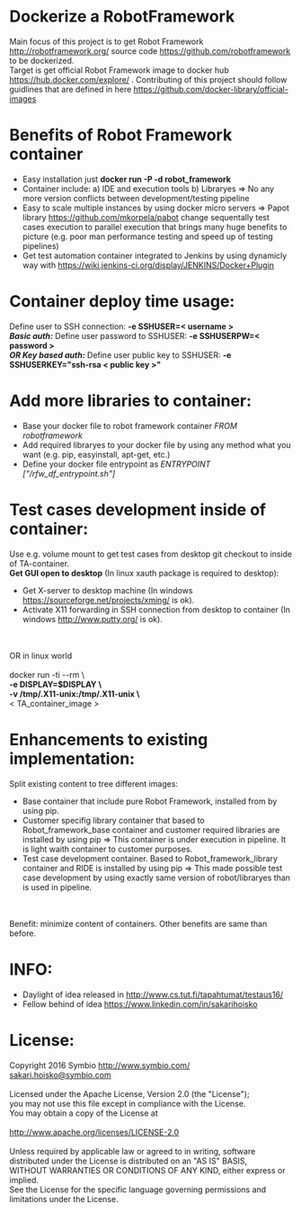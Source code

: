 # Dockerize a RobotFramework

Main focus of this project is to get Robot Framework http://robotframework.org/ source code https://github.com/robotframework to be dockerized.<br>
Target is get official Robot Framework image to docker hub https://hub.docker.com/explore/ . Contributing of this project should follow guidlines that are defined in here https://github.com/docker-library/official-images

# Benefits of Robot Framework container 
* Easy installation just <b>docker run -P -d robot_framework</b>
* Container include: a) IDE and execution tools b) Libraryes => No any more version conflicts between development/testing pipeline
* Easy to scale multiple instances by using docker micro servers => Papot library https://github.com/mkorpela/pabot change sequentally test cases execution to parallel execution that brings many huge benefits to picture (e.g. poor man performance testing and speed up of testing pipelines)
* Get test automation container integrated to Jenkins by using dynamicly way with https://wiki.jenkins-ci.org/display/JENKINS/Docker+Plugin

# Container deploy time usage:
Define user to SSH connection: <b>-e SSHUSER=< username ></b>
<br><b><i>Basic auth:</b></i> Define user password to SSHUSER: <b>-e SSHUSERPW=< password ></b>
<br><b><i>OR Key based auth:</b></i> Define user public key to SSHUSER: <b>-e SSHUSERKEY="ssh-rsa < public key >"</b>

# Add more libraries to container:
* Base your docker file to robot framework container <i>FROM robotframework</i>
* Add required libraryes to your docker file by using any method what you want (e.g. pip, easyinstall, apt-get, etc.)
* Define your docker file entrypoint as <i>ENTRYPOINT ["/rfw_df_entrypoint.sh"]</i>

# Test cases development inside of container:
Use e.g. volume mount to get test cases from desktop git checkout to inside of TA-container.
<br>
<b>Get GUI open to desktop</b> (In linux xauth package is required to desktop):
* Get X-server to desktop machine (In windows https://sourceforge.net/projects/xming/ is ok).
* Activate X11 forwarding in SSH connection from desktop to container (In windows http://www.putty.org/ is ok).
<br>
<br>OR in linux world
<br>
<br>  docker run -ti --rm \
<br>      <b>-e DISPLAY=$DISPLAY \ </b>
<br>      <b>-v /tmp/.X11-unix:/tmp/.X11-unix \ </b>
<br>      < TA_container_image >

# Enhancements to existing implementation:
Split existing content to tree different images:
* Base container that include pure Robot Framework, installed from by using pip.
* Customer specifig library container that based to Robot_framework_base container and customer required libraries are installed by using pip => This container is under execution in pipeline. It is light waith container to customer purposes.
* Test case development container. Based to Robot_framework_library container and RIDE is installed by using pip => This made possible test case development by using exactly same version of robot/libraryes than is used in pipeline.
<br>
<br>Benefit: minimize content of containers. Other benefits are same than before.

# INFO:
* Daylight of idea released in http://www.cs.tut.fi/tapahtumat/testaus16/
* Fellow behind of idea https://www.linkedin.com/in/sakarihoisko

# License:
Copyright 2016 Symbio http://www.symbio.com/
<br>sakari.hoisko@symbio.com
<br>
<br>Licensed under the Apache License, Version 2.0 (the "License");
<br>you may not use this file except in compliance with the License.
<br>You may obtain a copy of the License at
<br>
<br>http://www.apache.org/licenses/LICENSE-2.0
<br>
<br>Unless required by applicable law or agreed to in writing, software
<br>distributed under the License is distributed on an "AS IS" BASIS,
<br>WITHOUT WARRANTIES OR CONDITIONS OF ANY KIND, either express or implied.
<br>See the License for the specific language governing permissions and
<br>limitations under the License.

